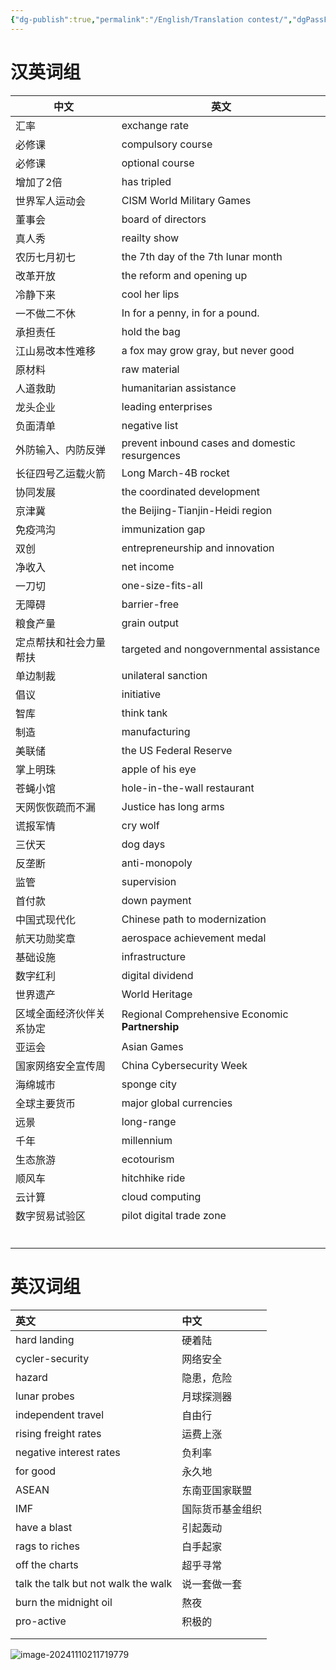 ```yaml
---
{"dg-publish":true,"permalink":"/English/Translation contest/","dgPassFrontmatter":true,"created":"2024-10-30T19:39:49.276+08:00","updated":"2024-11-16T14:40:09.081+08:00"}
---
```




# 汉英词组

| 中文           | 英文                                              |
| ------------ | ----------------------------------------------- |
| 汇率           | exchange rate                                   |
| 必修课          | compulsory course                               |
| 必修课          | optional course                                 |
| 增加了2倍        | has tripled                                     |
| 世界军人运动会      | CISM World Military Games                       |
| 董事会          | board of directors                              |
| 真人秀          | reailty show                                    |
| 农历七月初七       | the 7th day of the 7th lunar month              |
| 改革开放         | the reform and opening up                       |
| 冷静下来         | cool her lips                                   |
| 一不做二不休       | In for a penny, in for a pound.                 |
| 承担责任         | hold the bag                                    |
| 江山易改本性难移     | a fox may grow gray, but never good             |
| 原材料          | raw material                                    |
| 人道救助         | humanitarian assistance                         |
| 龙头企业         | leading enterprises                             |
| 负面清单         | negative list                                   |
| 外防输入、内防反弹    | prevent inbound cases and domestic resurgences  |
| 长征四号乙运载火箭    | Long March-4B rocket                            |
| 协同发展         | the coordinated development                     |
| 京津冀          | the Beijing-Tianjin-Heidi region                |
| 免疫鸿沟         | immunization gap                                |
| 双创           | entrepreneurship and innovation                 |
| 净收入          | net income                                      |
| 一刀切          | one-size-fits-all                               |
| 无障碍          | barrier-free                                    |
| 粮食产量         | grain output                                    |
| 定点帮扶和社会力量帮扶  | targeted and nongovernmental assistance         |
| 单边制裁         | unilateral sanction                             |
| 倡议           | initiative                                      |
| 智库           | think tank                                      |
| 制造           | manufacturing                                   |
| 美联储          | the US Federal Reserve                          |
| 掌上明珠         | apple of his eye                                |
| 苍蝇小馆         | hole-in-the-wall restaurant                     |
| 天网恢恢疏而不漏     | Justice has long arms                           |
| 谎报军情         | cry wolf                                        |
| 三伏天          | dog days                                        |
| 反垄断          | anti-monopoly                                   |
| 监管           | supervision                                     |
| 首付款          | down payment                                    |
| 中国式现代化       | Chinese path to modernization                   |
| 航天功勋奖章       | aerospace achievement medal                     |
| 基础设施         | infrastructure                                  |
| 数字红利         | digital dividend                                |
| 世界遗产         | World Heritage                                  |
| 区域全面经济伙伴关系协定 | Regional Comprehensive Economic **Partnership** |
| 亚运会          | Asian Games                                     |
| 国家网络安全宣传周    | China Cybersecurity Week                        |
| 海绵城市         | sponge city                                     |
| 全球主要货币       | major global currencies                         |
| 远景           | long-range                                      |
| 千年           | millennium                                      |
| 生态旅游         | ecotourism                                      |
| 顺风车          | hitchhike ride                                  |
| 云计算          | cloud computing                                 |
| 数字贸易试验区      | pilot digital trade zone                        |
|              |                                                 |
|              |                                                 |
|              |                                                 |
|              |                                                 |
|              |                                                 |
|              |                                                 |

# 英汉词组

| 英文                                  | 中文       |
| :---------------------------------- | :------- |
| hard landing                        | 硬着陆      |
| cycler-security                     | 网络安全     |
| hazard                              | 隐患，危险    |
| lunar probes                        | 月球探测器    |
| independent travel                  | 自由行      |
| rising freight rates                | 运费上涨     |
| negative interest rates             | 负利率      |
| for good                            | 永久地      |
| ASEAN                               | 东南亚国家联盟  |
| IMF                                 | 国际货币基金组织 |
| have a blast                        | 引起轰动     |
| rags to riches                      | 白手起家     |
| off the charts                      | 超乎寻常     |
| talk the talk but not walk the walk | 说一套做一套   |
| burn the midnight oil               | 熬夜       |
| pro-active                          | 积极的      |
|                                     |          |
|                                     |          |

![image-20241110211719779](https://mes-photos.oss-cn-hangzhou.aliyuncs.com/img/image-20241110211719779.png)


